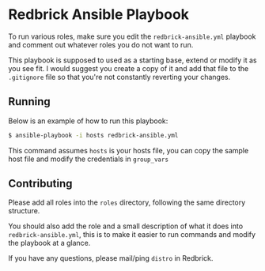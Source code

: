 # Redbrick Ansible Playbook

To run various roles, make sure you edit the `redbrick-ansible.yml` playbook and comment out whatever roles you do not want to run.

This playbook is supposed to used as a starting base, extend or modify it as you see fit. I would suggest you create a copy of it and add that file to the `.gitignore` file so that you're not constantly reverting your changes.

## Running

Below is an example of how to run this playbook:

```bash
$ ansible-playbook -i hosts redbrick-ansible.yml
```

This command assumes `hosts` is your hosts file, you can copy the sample host file and modify the credentials in `group_vars`

## Contributing

Please add all roles into the `roles` directory, following the same directory structure.

You should also add the role and a small description of what it does into `redbrick-ansible.yml`, this is to make it easier to run commands and modify the playbook at a glance.

If you have any questions, please mail/ping `distro` in Redbrick.

